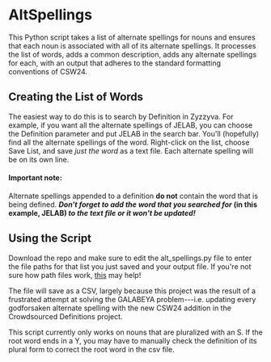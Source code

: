 # AltSpellings
This Python script takes a list of alternate spellings for nouns and ensures that each noun is associated with all of its alternate spellings. It processes the list of words, adds a common description, adds any alternate spellings for each, with an output that adheres to the standard formatting conventions of CSW24.

## Creating the List of Words
<p>The easiest way to do this is to search by Definition in Zyzzyva. For example, if you want all the alternate spellings of JELAB, you can choose the Definition parameter and put JELAB in the search bar. You'll (hopefully) find all the alternate spellings of the word. Right-click on the list, choose Save List, and save <i>just the word</i> as a text file. Each alternate spelling will be on its own line.</p>
<p><h4>Important note:</h4> Alternate spellings appended to a definition <b>do not</b> contain the word that is being defined. <b><i>Don't forget to add the word that you searched for</i> (in this example, JELAB) <i>to the text file or it won't be updated!</i></b></p>

## Using the Script
Download the repo and make sure to edit the alt_spellings.py file to enter the file paths for that list you just saved and your output file. If you're not sure how path files work, <a href="https://github.com/ithaka/constellate-notebooks/blob/master/Python-intermediate/python-intermediate-3.ipynb">this</a> may help!

The file will save as a CSV, largely because this project was the result of a frustrated attempt at solving the GALABEYA problem---i.e. updating every godforsaken alternate spelling with the new CSW24 addition in the Crowdsourced Definitions project.

This script currently only works on nouns that are pluralized with an S. If the root word ends in a Y, you may have to manually check the definition of its plural form to correct the root word in the csv file.
